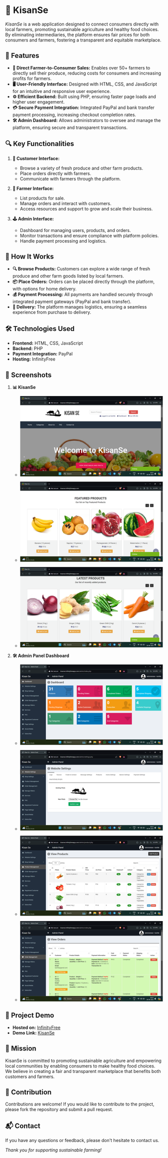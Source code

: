 # 🌾 KisanSe

*KisanSe* is a web application designed to connect consumers directly with local farmers, promoting sustainable agriculture and healthy food choices. By eliminating intermediaries, the platform ensures fair prices for both consumers and farmers, fostering a transparent and equitable marketplace.

## 🚀 Features

- **🌱 Direct Farmer-to-Consumer Sales:** Enables over 50+ farmers to directly sell their produce, reducing costs for consumers and increasing profits for farmers.
- **🖥️ User-Friendly Interface:** Designed with HTML, CSS, and JavaScript for an intuitive and responsive user experience.
- **⚙️ Efficient Backend:** Built using PHP, ensuring faster page loads and higher user engagement.
- **💳 Secure Payment Integration:** Integrated PayPal and bank transfer payment processing, increasing checkout completion rates.
- **🛠️ Admin Dashboard:** Allows administrators to oversee and manage the platform, ensuring secure and transparent transactions.

## 🔍 Key Functionalities

1. **🛒 Customer Interface:**
   - Browse a variety of fresh produce and other farm products.
   - Place orders directly with farmers.
   - Communicate with farmers through the platform.

2. **🌾 Farmer Interface:**
   - List products for sale.
   - Manage orders and interact with customers.
   - Access resources and support to grow and scale their business.

3. **🕹️ Admin Interface:**
   - Dashboard for managing users, products, and orders.
   - Monitor transactions and ensure compliance with platform policies.
   - Handle payment processing and logistics.

## 🔧 How It Works

- **🔍 Browse Products:** Customers can explore a wide range of fresh produce and other farm goods listed by local farmers.
- **📦 Place Orders:** Orders can be placed directly through the platform, with options for home delivery.
- **💰 Payment Processing:** All payments are handled securely through integrated payment gateways (PayPal and bank transfer).
- **🚚 Delivery:** The platform manages logistics, ensuring a seamless experience from purchase to delivery.

## 🛠️ Technologies Used

- **Frontend:** HTML, CSS, JavaScript
- **Backend:** PHP
- **Payment Integration:** PayPal
- **Hosting:** InfinityFree

## 📸 Screenshots

1. **📊 KisanSe**
   - ![Homepage Screenshot 1](Screenshots/Screenshot1.png)
     
   - ![Homepage Screenshot 2](Screenshots/Screenshot2.png)
     
   - ![Homepage Screenshot 3](Screenshots/Screenshot3.png)

2. **🛠️ Admin Panel Dashboard**
   - ![Admin Panel Screenshot 1](Screenshots/Screenshot4.png)
     
   - ![Admin Panel Screenshot 2](Screenshots/Screenshot5.png)
     
   - ![Admin Panel Screenshot 3](Screenshots/Screenshot6.png)
     
   - ![Admin Panel Screenshot 4](Screenshots/Screenshot7.png)

## 🔗 Project Demo

- **Hosted on:** [InfinityFree](https://www.infinityfree.com/)
- **Demo Link:** [KisanSe](http://kisanse.infinityfreeapp.com/)

## 🎯 Mission

KisanSe is committed to promoting sustainable agriculture and empowering local communities by enabling consumers to make healthy food choices. We believe in creating a fair and transparent marketplace that benefits both customers and farmers.

## 🤝 Contribution

Contributions are welcome! If you would like to contribute to the project, please fork the repository and submit a pull request.

## 📬 Contact

If you have any questions or feedback, please don't hesitate to contact us.

*Thank you for supporting sustainable farming!*
